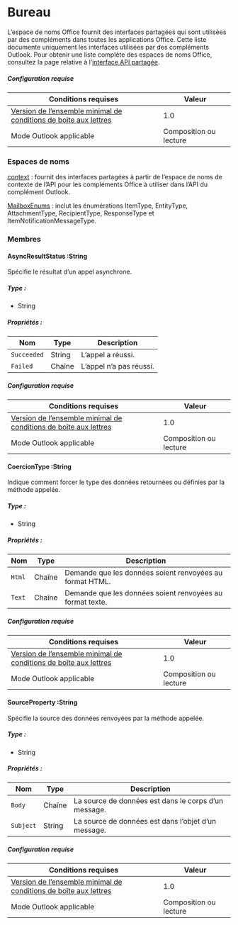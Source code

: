  

# <a name="office"></a>Bureau

L’espace de noms Office fournit des interfaces partagées qui sont utilisées par des compléments dans toutes les applications Office. Cette liste documente uniquement les interfaces utilisées par des compléments Outlook. Pour obtenir une liste complète des espaces de noms Office, consultez la page relative à l’[interface API partagée](../../shared/shared-api.md).

##### <a name="requirements"></a>Configuration requise

|Conditions requises| Valeur|
|---|---|
|[Version de l’ensemble minimal de conditions de boîte aux lettres](../tutorial-api-requirement-sets.md)| 1.0|
|Mode Outlook applicable| Composition ou lecture|

### <a name="namespaces"></a>Espaces de noms

[context](Office.context.md) : fournit des interfaces partagées à partir de l’espace de noms de contexte de l’API pour les compléments Office à utiliser dans l’API du complément Outlook.

[MailboxEnums](Office.MailboxEnums.md) : inclut les énumérations ItemType, EntityType, AttachmentType, RecipientType, ResponseType et ItemNotificationMessageType.

### <a name="members"></a>Membres

####  <a name="asyncresultstatus-:string"></a>AsyncResultStatus :String

Spécifie le résultat d’un appel asynchrone.

##### <a name="type:"></a>Type :

*   String

##### <a name="properties:"></a>Propriétés :

|Nom| Type| Description|
|---|---|---|
|`Succeeded`| String|L’appel a réussi.|
|`Failed`| Chaîne|L’appel n’a pas réussi.|

##### <a name="requirements"></a>Configuration requise

|Conditions requises| Valeur|
|---|---|
|[Version de l’ensemble minimal de conditions de boîte aux lettres](../tutorial-api-requirement-sets.md)| 1.0|
|Mode Outlook applicable| Composition ou lecture|
####  <a name="coerciontype-:string"></a>CoercionType :String

Indique comment forcer le type des données retournées ou définies par la méthode appelée.

##### <a name="type:"></a>Type :

*   String

##### <a name="properties:"></a>Propriétés :

|Nom| Type| Description|
|---|---|---|
|`Html`| Chaîne|Demande que les données soient renvoyées au format HTML.|
|`Text`| Chaîne|Demande que les données soient renvoyées au format texte.|

##### <a name="requirements"></a>Configuration requise

|Conditions requises| Valeur|
|---|---|
|[Version de l’ensemble minimal de conditions de boîte aux lettres](../tutorial-api-requirement-sets.md)| 1.0|
|Mode Outlook applicable| Composition ou lecture|
####  <a name="sourceproperty-:string"></a>SourceProperty :String

Spécifie la source des données renvoyées par la méthode appelée.

##### <a name="type:"></a>Type :

*   String

##### <a name="properties:"></a>Propriétés :

|Nom| Type| Description|
|---|---|---|
|`Body`| Chaîne|La source de données est dans le corps d’un message.|
|`Subject`| String|La source de données est dans l’objet d’un message.|

##### <a name="requirements"></a>Configuration requise

|Conditions requises| Valeur|
|---|---|
|[Version de l’ensemble minimal de conditions de boîte aux lettres](../tutorial-api-requirement-sets.md)| 1.0|
|Mode Outlook applicable| Composition ou lecture|
